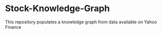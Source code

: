 # Stock-Knowledge-Graph
This repository populates a knowledge graph from data available on Yahoo Finance 
